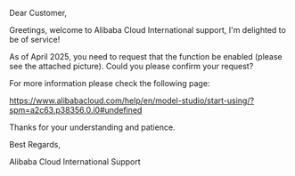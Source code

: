 Dear Customer,  
  
Greetings, welcome to Alibaba Cloud International support, I'm delighted to be of service!  
  
As of April 2025, you need to request that the function be enabled (please see the attached picture). Could you please confirm your request?  

For more information please check the following page: 

https://www.alibabacloud.com/help/en/model-studio/start-using/?spm=a2c63.p38356.0.i0#undefined

Thanks for your understanding and patience.  
  
Best Regards,  
  
Alibaba Cloud International Support